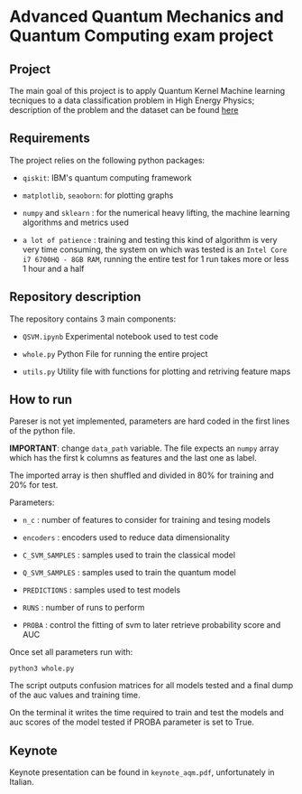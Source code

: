 # Advanced Quantum Mechanics and Quantum Computing exam project


## Project
The main goal of this project is to apply Quantum Kernel Machine learning tecniques to a data classification problem in High Energy Physics; description of the problem and the dataset can be found [here](https://qml-hep.github.io/qml_web/)

## Requirements
The project relies on the following python packages: 

- `qiskit`: IBM's quantum computing framework

- `matplotlib`, `seaoborn`: for plotting graphs

- `numpy` and `sklearn` : for the numerical heavy lifting, the machine learning algorithms and metrics used

- `a lot of patience` : training and testing this kind of algorithm is very very time consuming, the system on which was tested is an `Intel Core i7 6700HQ - 8GB RAM`, running the entire test for 1 run takes more or less 1 hour and a half



## Repository description
The repository contains 3 main components:

- `QSVM.ipynb` Experimental notebook used to test code

- `whole.py` Python File for running the entire project

- `utils.py` Utility file with functions for plotting and retriving feature maps

## How to run 

Pareser is not yet implemented, parameters are hard coded in the first lines of the python file.

**IMPORTANT**: change `data_path` variable. The file expects an `numpy` array which has the first k columns as features and the last one as label.

The imported array is then shuffled and divided in 80% for training and 20% for test.

Parameters:

- `n_c`            : number of features to consider for training and tesing models

- `encoders`       : encoders used to reduce data dimensionality

- `C_SVM_SAMPLES`  : samples used to train the classical model

- `Q_SVM_SAMPLES`  : samples used to train the quantum model

- `PREDICTIONS`    : samples used to test models

- `RUNS`           : number of runs to perform

- `PROBA`          : control the fitting of svm to later retrieve probability score and AUC

Once set all parameters run with:

`python3 whole.py`

The script outputs confusion matrices for all models tested and a final dump of the auc values and training time. 

On the terminal it writes the time required to train and test the models and auc scores of the model tested if PROBA parameter is set to True.

## Keynote

Keynote presentation can be found in `keynote_aqm.pdf`, unfortunately in Italian. 






